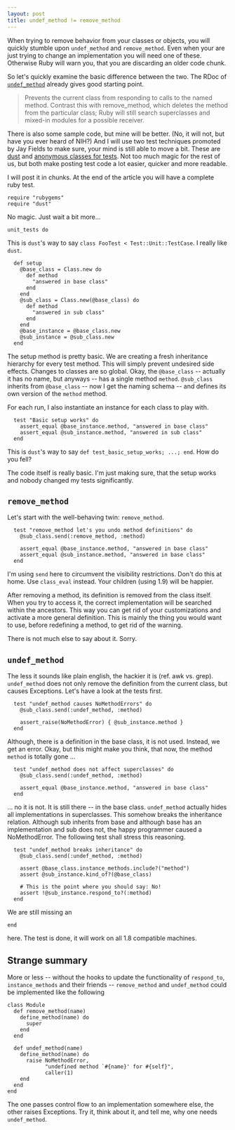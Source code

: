 ```yaml
--- 
layout: post
title: undef_method != remove_method
---
```

When trying to remove behavior from your classes or objects, you will quickly stumble upon `undef_method` and `remove_method`. Even when your are just trying to change an implementation you will need one of these. Otherwise Ruby will warn you, that you are discarding an older code chunk.

So let's quickly examine the basic difference between the two. The RDoc of [`undef_method`](http://ruby-doc.org/core/classes/Module.html#M001675) already gives good starting point. 

> Prevents the current class from responding to calls to the named method. Contrast this with 
> remove_method, which deletes the method from the particular class; Ruby will still search 
> superclasses and mixed-in modules for a possible receiver.

There is also some sample code, but mine will be better. (No, it will not, but have you ever heard of NIH?) And I will use two test techniques promoted by Jay Fields to make sure, your mind is still able to move a bit. These are [dust](http://blog.jayfields.com/2007/08/rubygems-dust.html) and [anonymous classes for tests](http://blog.jayfields.com/2008/02/ruby-creating-anonymous-classes.html). Not too much magic for the rest of us, but both make posting test code a lot easier, quicker and more readable.

I will post it in chunks. At the end of the article you will have a complete ruby test.

    require "rubygems"
    require "dust"

No magic. Just wait a bit more...

    unit_tests do

This is `dust`'s way to say `class FooTest < Test::Unit::TestCase`. I really like `dust`.

      def setup
        @base_class = Class.new do
          def method
            "answered in base class"
          end
        end
        @sub_class = Class.new(@base_class) do
          def method
            "answered in sub class"
          end
        end
        @base_instance = @base_class.new
        @sub_instance = @sub_class.new
      end

The setup method is pretty basic. We are creating a fresh inheritance hierarchy for every test method. This will simply prevent undesired side effects. Changes to classes are so global. Okay, the `@base_class` -- actually it has no name, but anyways -- has a single method `method`. `@sub_class` inherits from `@base_class` -- now I get the naming schema -- and defines its own version of the `method` method.

For each run, I also instantiate an instance for each class to play with.

      test "Basic setup works" do
        assert_equal @base_instance.method, "answered in base class"
        assert_equal @sub_instance.method, "answered in sub class"
      end

This is `dust`'s way to say `def test_basic_setup_works; ...; end`. How do you fell?

The code itself is really basic. I'm just making sure, that the setup works and nobody changed my tests significantly.

## `remove_method`

Let's start with the well-behaving twin: `remove_method`.

      test "remove_method let's you undo method definitions" do
        @sub_class.send(:remove_method, :method)

        assert_equal @base_instance.method, "answered in base class"
        assert_equal @sub_instance.method, "answered in base class"
      end

I'm using `send` here to circumvent the visibility restrictions. Don't do this at home. Use `class_eval` instead. Your children (using 1.9) will be happier.

After removing a method, its definition is removed from the class itself. When you try to access it, the correct implementation will be searched within the ancestors. This way you can get rid of your customizations and activate a more general definition. This is mainly the thing you would want to use, before redefining a method, to get rid of the warning.

There is not much else to say about it. Sorry.

## `undef_method`

The less it sounds like plain english, the hackier it is (ref. awk vs. grep). `undef_method` does not only remove the definition from the current class, but causes Exceptions. Let's have a look at the tests first.

      test "undef_method causes NoMethodErrors" do
        @sub_class.send(:undef_method, :method)

        assert_raise(NoMethodError) { @sub_instance.method }
      end

Although, there is a definition in the base class, it is not used. Instead, we get an error. Okay, but this might make you think, that now, the method `method` is totally gone ...

      test "undef_method does not affect superclasses" do 
        @sub_class.send(:undef_method, :method)
        
        assert_equal @base_instance.method, "answered in base class"
      end

... no it is not. It is still there -- in the base class. `undef_method` actually hides all implementations in superclasses. This somehow breaks the inheritance relation. Although sub inherits from base and although base has an implementation and sub does not, the happy programmer caused a NoMethodError. The following test shall stress this reasoning.

      test "undef_method breaks inheritance" do
        @sub_class.send(:undef_method, :method)
        
        assert @base_class.instance_methods.include?("method")
        assert @sub_instance.kind_of?(@base_class)
        
        # This is the point where you should say: No!
        assert !@sub_instance.respond_to?(:method)
      end

We are still missing an 

    end

here. The test is done, it will work on all 1.8 compatible machines.

## Strange summary

More or less -- without the hooks to update the functionality of `respond_to`, `instance_methods` and their friends -- `remove_method` and `undef_method` could be implemented like the following

    class Module
      def remove_method(name)
        define_method(name) do
          super
        end
      end
      
      def undef_method(name)
        define_method(name) do
          raise NoMethodError, 
                "undefined method `#{name}' for #{self}", 
                caller(1)
        end
      end
    end

The one passes control flow to an implementation somewhere else, the other raises Exceptions. Try it, think about it, and tell me, why one needs `undef_method`.

